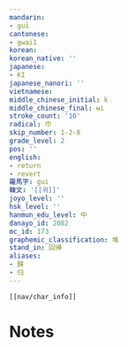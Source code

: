 ```yaml
---
mandarin:
- guī
cantonese:
- gwai1
korean:
korean_native: ''
japanese:
- KI
japanese_nanori: ''
vietnamese:
middle_chinese_initial: k
middle_chinese_final: ʉi
stroke_count: '10'
radical: 巾
skip_number: 1-2-8
grade_level: 2
pos: ''
english:
- return
- revert
羅馬字: gui
韓文: '[[귀]]'
joyo_level: ''
hsk_level: ''
hanmun_edu_level: 中
danayo_id: 2082
mc_id: 173
graphemic_classification: 堆
stand_in: 回帰
aliases:
- 歸
- 归
---
```

```meta-bind-embed
[[nav/char_info]]
```

# Notes
